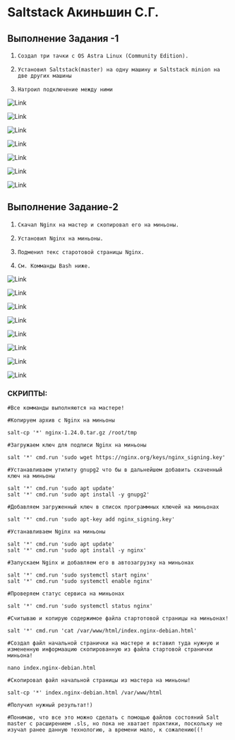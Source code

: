 # Saltstack Акиньшин С.Г.




## Выполнение Задания -1

1. `Создал три тачки с OS Astra Linux (Community Edition).`

2. `Установил Saltstack(master) на одну машину и Saltstack minion на две других машины`

3. `Натроил подключение между ними`


![Link](https://github.com/akinya1974/Saltstack/blob/main/JPG/Создал%20машины-1.jpg)

![Link](https://github.com/akinya1974/Saltstack/blob/main/JPG/Создал%20машины-2.jpg)

![Link](https://github.com/akinya1974/Saltstack/blob/main/JPG/IP.jpg)

![Link](https://github.com/akinya1974/Saltstack/blob/main/JPG/Статус%20Master.jpg)

![Link](https://github.com/akinya1974/Saltstack/blob/main/JPG/Статус%20Minion.jpg)

![Link](https://github.com/akinya1974/Saltstack/blob/main/JPG/Статус%20ключей.jpg)

![Link](https://github.com/akinya1974/Saltstack/blob/main/JPG/Ping%20minions.jpg)



## Выполнение Задание-2

1. `Скачал Nginx на мастер и скопировал его на миньоны.`

2. `Установил Nginx на миньоны.`

3. `Подменил текс старотовой страницы Nginx.`

4. `См. Комманды Bash ниже.`

![Link](https://github.com/akinya1974/Saltstack/blob/main/JPG2/Установка%20NGINX.jpg)

![Link](https://github.com/akinya1974/Saltstack/blob/main/JPG2/Установка%20NGINX-2.jpg)

![Link](https://github.com/akinya1974/Saltstack/blob/main/JPG2/NGINX%20Status.jpg)

![Link](https://github.com/akinya1974/Saltstack/blob/main/JPG2/Nginx%20run-1.jpg)

![Link](https://github.com/akinya1974/Saltstack/blob/main/JPG2/Nginx%20run-2.jpg)

![Link](https://github.com/akinya1974/Saltstack/blob/main/JPG2/Стартовая%20страница!.jpg)

![Link](https://github.com/akinya1974/Saltstack/blob/main/JPG2/Nginx%20finish-1.jpg)

![Link](https://github.com/akinya1974/Saltstack/blob/main/JPG2/Nginx%20finish-2.jpg)


### СКРИПТЫ:

```
#Все комманды выполняются на мастере!

#Копируем архив с Nginx на миньоны

salt-cp '*' nginx-1.24.0.tar.gz /root/tmp

#Загружаем ключ для подписи Nginx на миньоны

salt '*' cmd.run 'sudo wget https://nginx.org/keys/nginx_signing.key'

#Устанавливаем утилиту gnupg2 что бы в дальнейшем добавить скаченный ключ на миньоны

salt '*' cmd.run 'sudo apt update'
salt '*' cmd.run 'sudo apt install -y gnupg2'

#Добавляем загруженный ключ в список программных ключей на миньонах

salt '*' cmd.run 'sudo apt-key add nginx_signing.key'

#Устанавливаем Nginx на миньоны

salt '*' cmd.run 'sudo apt update'
salt '*' cmd.run 'sudo apt install -y nginx'

#Запускаем Nginx и добавляем его в автозагрузку на миньонах

salt '*' cmd.run 'sudo systemctl start nginx'
salt '*' cmd.run 'sudo systemctl enable nginx'

#Проверяем статус сервиса на миньонах

salt '*' cmd.run 'sudo systemctl status nginx'

#Считываю и копирую содержимое файла стартотовой страницы на миньонах!

salt '*' cmd.run 'cat /var/www/html/index.nginx-debian.html'

#Создал файл начальной странички на мастере и вставил туда нужную и измененную информаацию скопированную из файла стартовой странички миньона! 

nano index.nginx-debian.html

#Скопировал файл начальной страницы из мастера на миньоны!

salt-cp '*' index.nginx-debian.html /var/www/html

#Получил нужный результат!)

#Понимаю, что все это можно сделать с помощью файлов состояний Salt master с расширением .sls, но пока не хватает практики, поскольку не изучал ранее данную технологию, а времени мало, к сожалению((!

```
